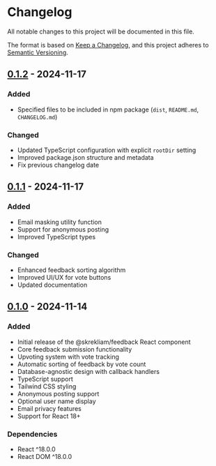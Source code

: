 # Changelog

All notable changes to this project will be documented in this file.

The format is based on [Keep a Changelog](https://keepachangelog.com/en/1.0.0/),
and this project adheres to [Semantic Versioning](https://semver.org/spec/v2.0.0.html).

## [0.1.2] - 2024-11-17

### Added
- Specified files to be included in npm package (`dist`, `README.md`, `CHANGELOG.md`)

### Changed
- Updated TypeScript configuration with explicit `rootDir` setting
- Improved package.json structure and metadata
- Fix previous changelog date

## [0.1.1] - 2024-11-17

### Added
- Email masking utility function
- Support for anonymous posting
- Improved TypeScript types

### Changed
- Enhanced feedback sorting algorithm
- Improved UI/UX for vote buttons
- Updated documentation

## [0.1.0] - 2024-11-14

### Added
- Initial release of the @skrekliam/feedback React component
- Core feedback submission functionality
- Upvoting system with vote tracking
- Automatic sorting of feedback by vote count
- Database-agnostic design with callback handlers
- TypeScript support
- Tailwind CSS styling
- Anonymous posting support
- Optional user name display
- Email privacy features
- Support for React 18+

### Dependencies
- React ^18.0.0
- React DOM ^18.0.0

[0.1.2]: https://github.com/Skrekliam/feedback/compare/v0.1.1...v0.1.2
[0.1.1]: https://github.com/Skrekliam/feedback/compare/v0.1.0...v0.1.1
[0.1.0]: https://github.com/Skrekliam/feedback/releases/tag/v0.1.0 